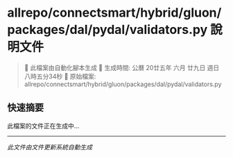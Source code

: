 # allrepo/connectsmart/hybrid/gluon/packages/dal/pydal/validators.py 說明文件

> 🚧 此檔案由自動化腳本生成
> 📅 生成時間: 公曆 20廿五年 六月 廿九日 週日 八時五分34秒
> 📂 原始檔案: allrepo/connectsmart/hybrid/gluon/packages/dal/pydal/validators.py

## 快速摘要
此檔案的文件正在生成中...

<!-- 實際使用時，這裡會是 Claude Code 生成的完整文件內容 -->

---
*此文件由文件更新系統自動生成*
